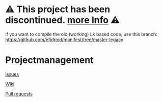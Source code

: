 # ⚠ This project has been discontinued. [more Info](https://github.com/efidroid/projectmanagement/issues/152#issuecomment-562019779) ⚠

if you want to compile the old (working) Lk based code, use this branch:
https://github.com/efidroid/manifest/tree/master-legacy

# Projectmanagement

[Issues](https://github.com/efidroid/projectmanagement/issues)

[Wiki](https://github.com/efidroid/projectmanagement/wiki)

[Pull requests](https://github.com/pulls?utf8=%E2%9C%93&q=is%3Aopen+is%3Apr+user%3Aefidroid)
